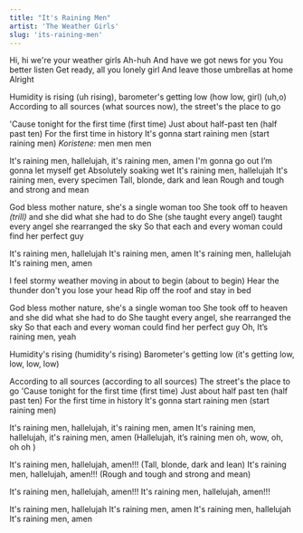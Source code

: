 ```yaml
---
title: "It's Raining Men"
artist: 'The Weather Girls'
slug: 'its-raining-men'
---
```


Hi, hi we're your weather girls
Ah-huh
And have we got news for you
You better listen
Get ready, all you lonely girl
And leave those umbrellas at home
Alright

Humidity is rising (uh rising), barometer's getting low (how low, girl) (uh,o)
According to all sources (what sources now), the street's the place to go

'Cause tonight for the first time (first time)
Just about half-past ten (half past ten)
For the first time in history
It's gonna start raining men (start raining men)
_Koristene:_ men men men

It's raining men, hallelujah, it's raining men, amen
I'm gonna go out I’m gonna let myself get
Absolutely soaking wet
It's raining men, hallelujah
It's raining men, every specimen
Tall, blonde, dark and lean
Rough and tough and strong and mean

God bless mother nature, she's a single woman too
She took off to heaven _(trill)_ and she did what she had to do
She (she taught every angel) taught every angel she rearranged the sky
So that each and every woman could find her perfect guy

It's raining men, hallelujah
It's raining men, amen
It's raining men, hallelujah
It's raining men, amen

I feel stormy weather moving in
about to begin (about to begin)
Hear the thunder don't you lose your head
Rip off the roof and stay in bed

God bless mother nature, she's a single woman too
She took off to heaven and she did what she had to do
She taught every angel, she rearranged the sky
So that each and every woman could find her perfect guy
Oh, It’s raining men, yeah

Humidity's rising (humidity's rising)
Barometer's getting low (it's getting low, low, low, low)

According to all sources (according to all sources)
The street's the place to go
'Cause tonight for the first time (first time)
Just about half past ten (half past ten)
For the first time in history
It's gonna start raining men (start raining men)

It's raining men, hallelujah, it's raining men, amen
It's raining men, hallelujah, it's raining men, amen
(Hallelujah, it’s raining men oh, wow, oh, oh oh )

It's raining men, hallelujah, amen!!!
(Tall, blonde, dark and lean)
It's raining men, hallelujah, amen!!!
(Rough and tough and strong and mean)

It's raining men, hallelujah, amen!!!
It's raining men, hallelujah, amen!!!

It's raining men, hallelujah
It's raining men, amen
It's raining men, hallelujah
It's raining men, amen
